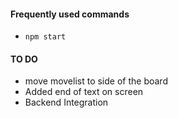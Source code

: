 #### Frequently used commands
- `npm start`

#### TO DO
- move movelist to side of the board
- Added end of text on screen
- Backend Integration